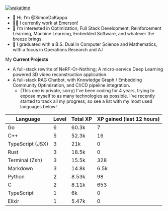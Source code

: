 
[![wakatime](https://wakatime.com/badge/user/50e6c678-94a9-4739-af51-360aeb113c51.svg)](https://wakatime.com/@50e6c678-94a9-4739-af51-360aeb113c51)

- 👋 Hi, I’m @SimonDaKappa
- 🧑‍💼 I currently work at Emerson!
- 👀 I’m interested in Optimization, Full Stack Development, Reinforcement Learning, Machine Learning, Embedded Software, and whatever the breeze brings.
- 🌱 I graduated with a B.S. Dual in Computer Science and Mathematics, with a focus in Operations Research and A.I

My **Current Projects** 
- A full-stack rewrite of NeRF-Or-Nothing; A micro-service Deep Learning powered 3D video reconstruction application.
- A full-stack RAG Chatbot, with Knowledge Graph / Embedding Community Optimization, and CI/CD pipeline integration.
  - (This one is private, sorry)
I've been coding for 4 years, trying to expose myself to as many technologies as possible. I've recently started to track all my progress, so see
a list with my most used languages below!

| Language | Level | Total XP | XP gained (last 12 hours) |
| --- | --- | --- | --- |
| Go | 6 | 60.3k | 7 |
| C++ | 5 | 52.3k | 16 |
| TypeScript (JSX) | 3 | 21k | 0 |
| Rust | 3 | 18.5k | 0 |
| Terminal (Zsh) | 3 | 15.5k | 328 |
| Markdown | 3 | 14.8k | 6.5k |
| Python | 2 | 8.53k | 98 |
| C | 2 | 8.11k | 653 |
| TypeScript | 1 | 6k | 0 |
| Elixir | 1 | 5.47k | 0 |